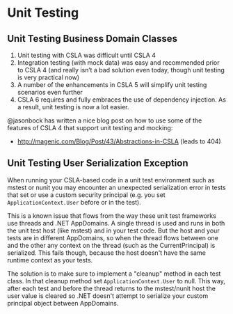 # Unit Testing

## Unit Testing Business Domain Classes

1. Unit testing with CSLA was difficult until CSLA 4
1. Integration testing (with mock data) was easy and recommended prior to CSLA 4 (and really isn’t a bad solution even today, though unit testing is very practical now)
1. A number of the enhancements in CSLA 5 will simplify unit testing scenarios even further
1. CSLA 6 requires and fully embraces the use of dependency injection. As a result, unit testing is now a lot easier.

@jasonbock has written a nice blog post on how to use some of the features of CSLA 4 that support unit testing and mocking:

* http://magenic.com/Blog/Post/43/Abstractions-in-CSLA (leads to 404)

## Unit Testing User Serialization Exception

When running your CSLA-based code in a unit test environment such as mstest or nunit you may encounter an unexpected serialization error in tests that set or use a custom security principal (e.g. you set `ApplicationContext.User` before or in the test).

This is a known issue that flows from the way these unit test frameworks use threads and .NET AppDomains. A single thread is used and runs in both the unit test host (like mstest) and in your test code. But the host and your tests are in different AppDomains, so when the thread flows between one and the other any context on the thread (such as the CurrentPrincipal) is serialized. This fails though, because the host doesn't have the same runtime context as your tests.

The solution is to make sure to implement a "cleanup" method in each test class. In that cleanup method set `ApplicationContext.User` to null. This way, after each test and before the thread returns to the mstest/nunit host the user value is cleared so .NET doesn't attempt to serialize your custom principal object between AppDomains.
